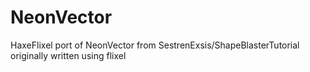 NeonVector
==========

HaxeFlixel port of NeonVector from SestrenExsis/ShapeBlasterTutorial originally written using flixel

